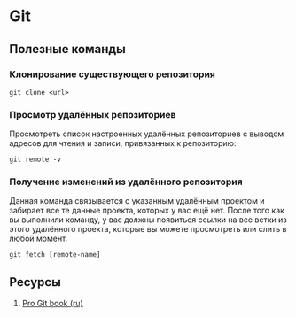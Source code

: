 # Git

## Полезные команды

### Клонирование существующего репозитория
```
git clone <url>
```

### Просмотр удалённых репозиториев
Просмотреть список настроенных удалённых репозиториев с выводом адресов
для чтения и записи, привязанных к репозиторию:
```
git remote -v
```

### Получение изменений из удалённого репозитория

Данная команда связывается с указанным удалённым проектом и забирает
все те данные проекта, которых у вас ещё нет. После того как вы выполнили
команду, у вас должны появиться ссылки на все ветки из этого удалённого
проекта, которые вы можете просмотреть или слить в любой момент.
```
git fetch [remote-name]
```


## Ресурсы
1. [Pro Git book (ru)](https://git-scm.com/book/ru/v2)
